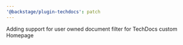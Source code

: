 ```yaml
---
'@backstage/plugin-techdocs': patch
---
```


Adding support for user owned document filter for TechDocs custom Homepage
